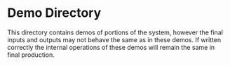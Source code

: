# Demo Directory
This directory contains demos of portions of the system, however the final inputs and outputs may not behave the same as in these demos. If written correctly the internal operations of these demos will remain the same in final production.

